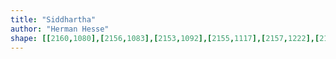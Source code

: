 ```yaml
---
title: "Siddhartha"
author: "Herman Hesse"
shape: [[2160,1080],[2156,1083],[2153,1092],[2155,1117],[2157,1222],[2159,1230],[2158,1253],[2161,1268],[2161,1310],[2163,1319],[2159,1344],[2159,1348],[2162,1354],[2168,1475],[2187,1400],[2189,1473],[2189,1386],[2187,1379],[2188,1360],[2183,1345],[2184,1336],[2187,1330],[2187,1315],[2184,1282],[2185,1266],[2183,1255],[2183,1229],[2180,1192],[2181,1150],[2177,1107],[2178,1091],[2177,1085],[2173,1081],[2168,1080]]
---
```

